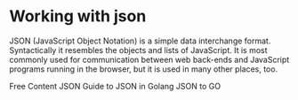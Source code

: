 # Working with json

JSON (JavaScript Object Notation) is a simple data interchange format. Syntactically it resembles the objects and lists of JavaScript. It is most commonly used for communication between web back-ends and JavaScript programs running in the browser, but it is used in many other places, too.

<ResourceGroupTitle>Free Content</ResourceGroupTitle>
<BadgeLink colorScheme='blue' badgeText='Official Website' href='https://go.dev/blog/json'>JSON</BadgeLink>
<BadgeLink badgeText='yellow' href='https://www.sohamkamani.com/golang/json/'>Guide to JSON in Golang</BadgeLink>
<BadgeLink badgeText='yellow' href='https://mholt.github.io/json-to-go/'>JSON to GO</BadgeLink>